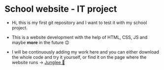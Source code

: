 # School website - IT project
* Hi, this is my first git repository and I want to test it with my school project. 

* This is a website development with the help of HTML, CSS, JS and maybe **more**  in the future 😉

* I will be continuously adding my work here and you can either download the whole code and try it yourself, or find it on the page where the website runs -> [Junglee 🌴](http://109.231.158.142:82/beta/web/x23vorejak/)
